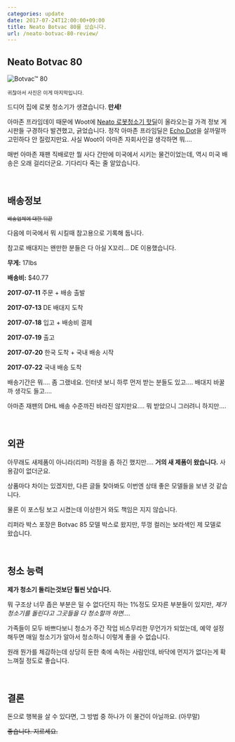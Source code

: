 ```yaml
---
categories: update
date: 2017-07-24T12:00:00+09:00
title: Neato Botvac 80를 샀습니다.
url: /neato-botvac-80-review/
---
```


## Neato Botvac 80

<img src="http://5df8aa4b674bc30f90a6-519cff0c4aadf0882029ee8826ed368e.r50.cf5.rackcdn.com/botvac-photos/neato-botvac_80_purple-side-view-small.jpg" alt="Botvac™ 80" />

<small class="text-muted">귀찮아서 사진은 이게 마지막입니다.</small>

드디어 집에 로봇 청소기가 생겼습니다. **만세!**

아마존 프라임데이 때문에 Woot에 [Neato 로봇청소기 핫딜](https://home.woot.com/offers/neato-your-choice)이 올라오는걸 가격 정보 게시판들 구경하다 발견했고, 긁었습니다. 정작 아마존 프라임딜은 [Echo Dot](https://www.amazon.com/dp/B01DFKC2SO)을 살까말까 고민하다 안 질렀지만요. 사실 Woot이 아마존 자회사인걸 생각하면 뭐....

매번 아마존 재팬 직배로만 뭘 사다 간만에 미국에서 시키는 물건이었는데, 역시 미국 배송은 오래 걸리더군요. 기다리다 죽는 줄 알았습니다.

&nbsp;

## 배송정보

<small><del>배송업체에 대한 뒤끝</del></small>

다음에 미국에서 뭐 시킬때 참고용으로 기록해 둡니다.

참고로 배대지는 왠만한 분들은 다 아실 X꼬리... DE 이용했습니다.

**무게:** 17lbs

**배송비:** $40.77

**2017-07-11** 주문 + 배송 출발

**2017-07-13** DE 배대지 도착

**2017-07-18** 입고 + 배송비 결제

**2017-07-19** 출고

**2017-07-20** 한국 도착 + 국내 배송 시작

**2017-07-22** 국내 배송 도착

배송기간은 뭐.... 좀 그랬네요. 인터넷 보니 하루 먼저 받는 분들도 있고.... 배대지 바꿀까 생각도 들고....

아마존 재팬의 DHL 배송 수준까진 바라진 않지만요.... 뭐 받았으니 그러려니 하지만....

&nbsp;

## 외관

아무래도 새제품이 아니라(리퍼) 걱정을 좀 하긴 했지만.... **거의 새 제품이 왔습니다.** 사용감이 없더군요.

상품마다 차이는 있겠지만, 다른 글들 찾아봐도 이번엔 상태 좋은 모델들을 보낸 것 같습니다.

물론 이 포스팅 보고 시켰는데 이상한거 와도 책임은 지지 않습니다.

리퍼라 박스 포장은 Botvac 85 모델 박스로 왔지만, 뚜껑 컬러는 보라색인 제 모델로 왔습니다.

&nbsp;

## 청소 능력

**제가 청소기 돌리는것보단 훨씬 낫습니다.**

뭐 구조상 너무 좁은 부분은 밀 수 없다던지 하는 1%정도 모자른 부분들이 있지만, *제가 청소기를 돌린다고 그곳들을 다 청소할까 하면....*

가족들이 모두 바쁘다보니 청소가 주간 작업 비스무리한 무언가가 되었는데, 예약 설정해두면 매일 청소기가 알아서 청소하니 이렇게 좋을 수 없습니다.

원래 뭔가를 체감하는데 상당히 둔한 축에 속하는 사람인데, 바닥에 먼지가 없다는게 확 느껴질 정도로 좋습니다.

&nbsp;

## 결론

돈으로 행복을 살 수 있다면, 그 방법 중 하나가 이 물건이 아닐까요. (아무말)

<del>좋습니다. 지르세요.</del>
